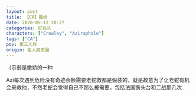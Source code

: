 ```yaml
---
layout: post
title: 【CA】撒娇
date: 2020-05-12 20:27
categories: 好兆头
characters: ["Crowley", "Aziraphale"]
tags: ["CA"]
pov: 第三人称
origin: 名人朋友圈
---
```


（示弱是撒娇的一种

Azi每次遇到危险没有奇迹余额需要老蛇救都是假装的，就是故意为了让老蛇有机会来救他，不然老蛇会觉得自己不那么被需要。包括法国断头台和二战那几次
